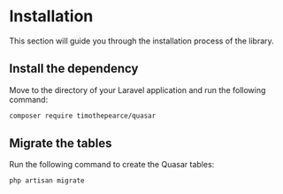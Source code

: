 # Installation

This section will guide you through the installation process of the library.

## Install the dependency

Move to the directory of your Laravel application and run the following command:

```bash
composer require timothepearce/quasar
```

## Migrate the tables

Run the following command to create the Quasar tables:

```bash
php artisan migrate
```